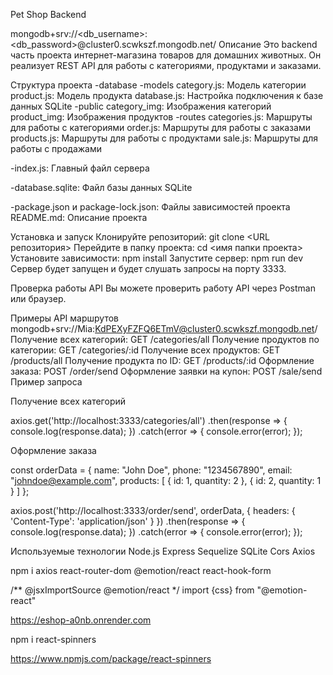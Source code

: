 Pet Shop Backend

mongodb+srv://<db_username>:<db_password>@cluster0.scwkszf.mongodb.net/
Описание
Это backend часть проекта интернет-магазина товаров для домашних животных. Он реализует REST API для работы с категориями, продуктами и заказами.

Структура проекта
-database
-models
    category.js: Модель категории
    product.js: Модель продукта
    database.js: Настройка подключения к базе данных SQLite
-public
    category_img: Изображения категорий
    product_img: Изображения продуктов
-routes
    categories.js: Маршруты для работы с категориями
    order.js: Маршруты для работы с заказами
    products.js: Маршруты для работы с продуктами
    sale.js: Маршруты для работы с продажами

-index.js: Главный файл сервера

-database.sqlite: Файл базы данных SQLite

-package.json и package-lock.json: Файлы зависимостей проекта
README.md: Описание проекта

Установка и запуск
Клонируйте репозиторий:
git clone <URL репозитория>
Перейдите в папку проекта:
cd <имя папки проекта>
Установите зависимости:
npm install
Запустите сервер:
npm run dev
Сервер будет запущен и будет слушать запросы на порту 3333.

Проверка работы API
Вы можете проверить работу API через Postman или браузер.

Примеры API маршрутов
mongodb+srv://Mia:KdPEXyFZFQ6ETmV@cluster0.scwkszf.mongodb.net/
Получение всех категорий: GET /categories/all
Получение продуктов по категории: GET /categories/:id
Получение всех продуктов: GET /products/all
Получение продукта по ID: GET /products/:id
Оформление заказа: POST /order/send
Оформление заявки на купон: POST /sale/send
Пример запроса

Получение всех категорий

axios.get('http://localhost:3333/categories/all')
  .then(response => {
    console.log(response.data);
  })
  .catch(error => {
    console.error(error);
  });



Оформление заказа

const orderData = {
  name: "John Doe",
  phone: "1234567890",
  email: "johndoe@example.com",
  products: [
    {
      id: 1,
      quantity: 2
    },
    {
      id: 2,
      quantity: 1
    }
  ]
};

axios.post('http://localhost:3333/order/send', orderData, {
  headers: {
    'Content-Type': 'application/json'
  }
})
  .then(response => {
    console.log(response.data);
  })
  .catch(error => {
    console.error(error);
  });



Используемые технологии
Node.js
Express
Sequelize
SQLite
Cors
Axios


npm i axios react-router-dom @emotion/react react-hook-form

/** @jsxImportSource @emotion/react */
import {css} from "@emotion-react"

https://eshop-a0nb.onrender.com

npm i react-spinners

https://www.npmjs.com/package/react-spinners